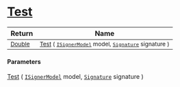 # [Test](./IClassifier-100663479.md)



| Return | Name | 
| --- | --- | 
| <sub>[Double](https://docs.microsoft.com/en-us/dotnet/api/System.Double)</sub>| <sub>[Test](./IClassifier-100663479.md) ( [`ISignerModel`](./../ISignerModel.md) model, [`Signature`](./../../Signature.md) signature )</sub>| <br>


#### Parameters
[Test](./IClassifier-100663479.md) ( [`ISignerModel`](./../ISignerModel.md) model, [`Signature`](./../../Signature.md) signature )